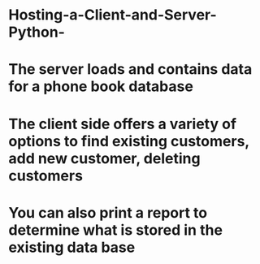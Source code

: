 # Hosting-a-Client-and-Server-Python-
# The server loads and contains data for a phone book database
# The client side offers a variety of options to find existing customers, add new customer, deleting customers
# You can also print a report to determine what is stored in the existing data base 
